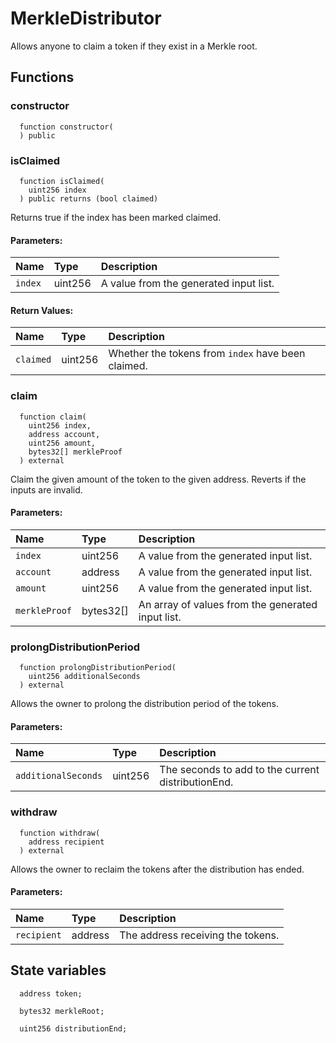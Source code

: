 # MerkleDistributor

Allows anyone to claim a token if they exist in a Merkle root.



## Functions
### constructor
```solidity
  function constructor(
  ) public
```




### isClaimed
```solidity
  function isClaimed(
    uint256 index
  ) public returns (bool claimed)
```
Returns true if the index has been marked claimed.


#### Parameters:
| Name | Type | Description                                                          |
| :--- | :--- | :------------------------------------------------------------------- |
|`index` | uint256 | A value from the generated input list.

#### Return Values:
| Name                           | Type          | Description                                                                  |
| :----------------------------- | :------------ | :--------------------------------------------------------------------------- |
|`claimed`| uint256 | Whether the tokens from `index` have been claimed.
### claim
```solidity
  function claim(
    uint256 index,
    address account,
    uint256 amount,
    bytes32[] merkleProof
  ) external
```
Claim the given amount of the token to the given address. Reverts if the inputs are invalid.


#### Parameters:
| Name | Type | Description                                                          |
| :--- | :--- | :------------------------------------------------------------------- |
|`index` | uint256 | A value from the generated input list.
|`account` | address | A value from the generated input list.
|`amount` | uint256 | A value from the generated input list.
|`merkleProof` | bytes32[] | An array of values from the generated input list.

### prolongDistributionPeriod
```solidity
  function prolongDistributionPeriod(
    uint256 additionalSeconds
  ) external
```
Allows the owner to prolong the distribution period of the tokens.


#### Parameters:
| Name | Type | Description                                                          |
| :--- | :--- | :------------------------------------------------------------------- |
|`additionalSeconds` | uint256 | The seconds to add to the current distributionEnd.

### withdraw
```solidity
  function withdraw(
    address recipient
  ) external
```
Allows the owner to reclaim the tokens after the distribution has ended.


#### Parameters:
| Name | Type | Description                                                          |
| :--- | :--- | :------------------------------------------------------------------- |
|`recipient` | address | The address receiving the tokens.






## State variables
```solidity
  address token;

  bytes32 merkleRoot;

  uint256 distributionEnd;
```
